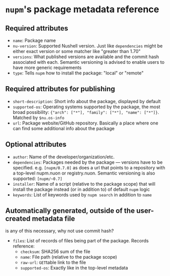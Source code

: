 # `nupm`'s package metadata reference

## Required attributes
- `name`: Package name
- `nu-version`: Supported Nushell version. Just like `dependencies` might be either exact version or some matcher like "greater than 1.70"
- `versions`: What published versions are available and the commit hash associated with each.  Semantic versioning is advised to enable users to have more generic requirements
- `type`: Tells `nupm` how to install the package: "local" or "remote"

## Required attributes for publishing
- `short-description`: Short info about the package, displayed by default
- `supported-os`: Operating systems supported by the package, the most broad possibility: `{"arch": ["*"], "family": ["*"], "name": ["*"]}`. Matched by `$nu.os-info`
- `url`: Package website/GitHub repository. Basically a place where one can find some additional info about the package

## Optional attributes
- `author`: Name of the developer/organization/etc.
- `dependencies`: Packages needed by the package — versions have to be specified. e.g. `[nupm/0.7.0]` as does a url that points to a repository with a top-level nupm.nuon or registry.nuon. Semantic versioning is also supported: `[nupm/~0.7]`
- `installer`: Name of a script (relative to the package scope) that will install the package instead (or in addition to) of default `nupm` logic
- `keywords`: List of keywords used by `nupm search` in addition to `name`

## Automatically generated, outside of the user-created metadata file
is any of this necessary, why not use commit hash?
- `files`: List of records of files being part of the package. Records reference:
  - `checksum`: SHA256 sum of the file
  - `name`: File path (relative to the package scope)
  - `raw-url`: `GET`table link to the file
  - `supported-os`: Exactly like in the top-level metadata
